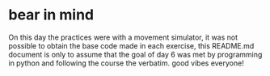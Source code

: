 # bear in mind
On this day the practices were with a movement simulator, it was not possible to obtain the base code made in each exercise, this README.md document is only to assume that the goal of day 6 was met by programming in python and following the course the verbatim.
good vibes everyone!
